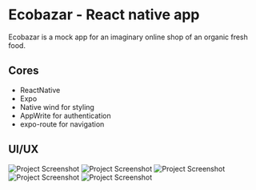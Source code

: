 # Ecobazar - React native app

Ecobazar is a mock app for an imaginary online shop of an organic fresh food.

## Cores
   - ReactNative
   - Expo
   - Native wind for styling
   - AppWrite for authentication
   - expo-route for navigation

## UI/UX
![Project Screenshot](assets/screenshots/sign-in.png)
![Project Screenshot](assets/screenshots/front.png)
![Project Screenshot](assets/screenshots/listing.png)
![Project Screenshot](assets/screenshots/product.png)
![Project Screenshot](assets/screenshots/cart.png)
